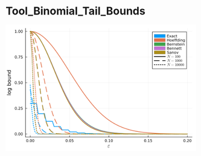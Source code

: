 # Tool_Binomial_Tail_Bounds

![GUI](https://github.com/guberger/Tool_Binomial_Tail_Bounds/blob/main/comparison_bounds.png)
